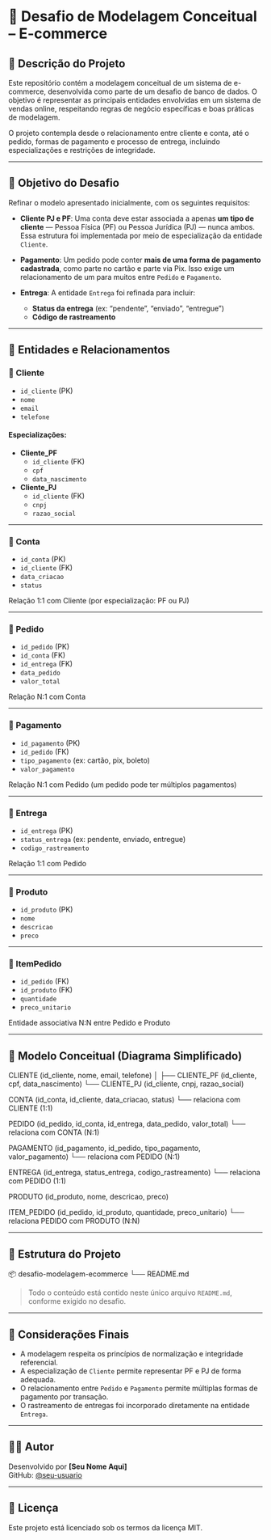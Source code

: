 # 🛒 Desafio de Modelagem Conceitual – E-commerce

## 📘 Descrição do Projeto

Este repositório contém a modelagem conceitual de um sistema de e-commerce, desenvolvida como parte de um desafio de banco de dados. O objetivo é representar as principais entidades envolvidas em um sistema de vendas online, respeitando regras de negócio específicas e boas práticas de modelagem.

O projeto contempla desde o relacionamento entre cliente e conta, até o pedido, formas de pagamento e processo de entrega, incluindo especializações e restrições de integridade.

---

## 🎯 Objetivo do Desafio

Refinar o modelo apresentado inicialmente, com os seguintes requisitos:

- **Cliente PJ e PF**: Uma conta deve estar associada a apenas **um tipo de cliente** — Pessoa Física (PF) ou Pessoa Jurídica (PJ) — nunca ambos. Essa estrutura foi implementada por meio de especialização da entidade `Cliente`.

- **Pagamento**: Um pedido pode conter **mais de uma forma de pagamento cadastrada**, como parte no cartão e parte via Pix. Isso exige um relacionamento de um para muitos entre `Pedido` e `Pagamento`.

- **Entrega**: A entidade `Entrega` foi refinada para incluir:
  - **Status da entrega** (ex: “pendente”, “enviado”, “entregue”)
  - **Código de rastreamento**

---

## 🧱 Entidades e Relacionamentos

### 🔹 Cliente
- `id_cliente` (PK)
- `nome`
- `email`
- `telefone`

#### Especializações:
- **Cliente_PF**
  - `id_cliente` (FK)
  - `cpf`
  - `data_nascimento`
- **Cliente_PJ**
  - `id_cliente` (FK)
  - `cnpj`
  - `razao_social`

---

### 🔹 Conta
- `id_conta` (PK)
- `id_cliente` (FK)
- `data_criacao`
- `status`

Relação 1:1 com Cliente (por especialização: PF ou PJ)

---

### 🔹 Pedido
- `id_pedido` (PK)
- `id_conta` (FK)
- `id_entrega` (FK)
- `data_pedido`
- `valor_total`

Relação N:1 com Conta

---

### 🔹 Pagamento
- `id_pagamento` (PK)
- `id_pedido` (FK)
- `tipo_pagamento` (ex: cartão, pix, boleto)
- `valor_pagamento`

Relação N:1 com Pedido (um pedido pode ter múltiplos pagamentos)

---

### 🔹 Entrega
- `id_entrega` (PK)
- `status_entrega` (ex: pendente, enviado, entregue)
- `codigo_rastreamento`

Relação 1:1 com Pedido

---

### 🔹 Produto
- `id_produto` (PK)
- `nome`
- `descricao`
- `preco`

---

### 🔹 ItemPedido
- `id_pedido` (FK)
- `id_produto` (FK)
- `quantidade`
- `preco_unitario`

Entidade associativa N:N entre Pedido e Produto

---

## 📐 Modelo Conceitual (Diagrama Simplificado)

CLIENTE (id_cliente, nome, email, telefone)
│
├── CLIENTE_PF (id_cliente, cpf, data_nascimento)
└── CLIENTE_PJ (id_cliente, cnpj, razao_social)

CONTA (id_conta, id_cliente, data_criacao, status)
└── relaciona com CLIENTE (1:1)

PEDIDO (id_pedido, id_conta, id_entrega, data_pedido, valor_total)
└── relaciona com CONTA (N:1)

PAGAMENTO (id_pagamento, id_pedido, tipo_pagamento, valor_pagamento)
└── relaciona com PEDIDO (N:1)

ENTREGA (id_entrega, status_entrega, codigo_rastreamento)
└── relaciona com PEDIDO (1:1)

PRODUTO (id_produto, nome, descricao, preco)

ITEM_PEDIDO (id_pedido, id_produto, quantidade, preco_unitario)
└── relaciona PEDIDO com PRODUTO (N:N)


---

## 📁 Estrutura do Projeto

📦 desafio-modelagem-ecommerce
└── README.md


> Todo o conteúdo está contido neste único arquivo `README.md`, conforme exigido no desafio.

---

## 🧠 Considerações Finais

- A modelagem respeita os princípios de normalização e integridade referencial.
- A especialização de `Cliente` permite representar PF e PJ de forma adequada.
- O relacionamento entre `Pedido` e `Pagamento` permite múltiplas formas de pagamento por transação.
- O rastreamento de entregas foi incorporado diretamente na entidade `Entrega`.

---

## 👨‍💻 Autor

Desenvolvido por **[Seu Nome Aqui]**  
GitHub: [@seu-usuario](https://github.com/seu-usuario)

---

## 📝 Licença

Este projeto está licenciado sob os termos da licença MIT.

